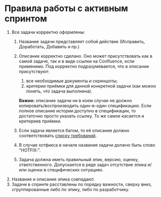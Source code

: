 # Правила работы с активным спринтом

1. Все задачи корректно оформлены:
    1. Название задачи представляет собой действие (Исправить, Доработать, Добавить и пр.)
    2. Описание корректно сделано. Оно может присутствовать как в самой задаче, так и в виде ссылки на Confluence, если применимо. Под корректно подразумевается, что в описании присутствуют:
        1. все необходимые документы и скриншоты;
        2. критерии приёмки для данной конкретной задачи (как можно понять, что задача выполнена).

        **Важно:** описание задачи ни в коем случае не должно копировать/воспроизводить один-в-один спецификацию. Если полное описание истории доступно в спецификации, то достаточно просто указать ссылку. То же самое касается и критериев приёмки.
        
    3. Если задача является багом, то её описание должно соответствовать [списку требований](../qa/how-to-create-a-bug.md).
    4. В случае хотфикса в начале названия задачи должно быть слово "HOTFIX:".
    5. Задача должна иметь правильный эпик, версию, оценку, ответственного. Допускается в ряде задач отсутствие эпика и/или оценки в специфических ситуациях.
2. Название и описание эпика совпадают.
3. Задачи в спринте расставлены по порядку важности, сверху вниз, сгруппированные либо по эпику, либо по разработчику.
